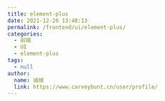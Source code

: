 ```yaml
---
title: element-plus
date: 2021-12-26 13:48:13
permalink: /frontend/ui/element-plus/
categories: 
  - 前端
  - UI
  - element-plus
tags: 
  - null
author: 
  name: 诚城
  link: https://www.carveybunt.cn/user/profile/
---
```

